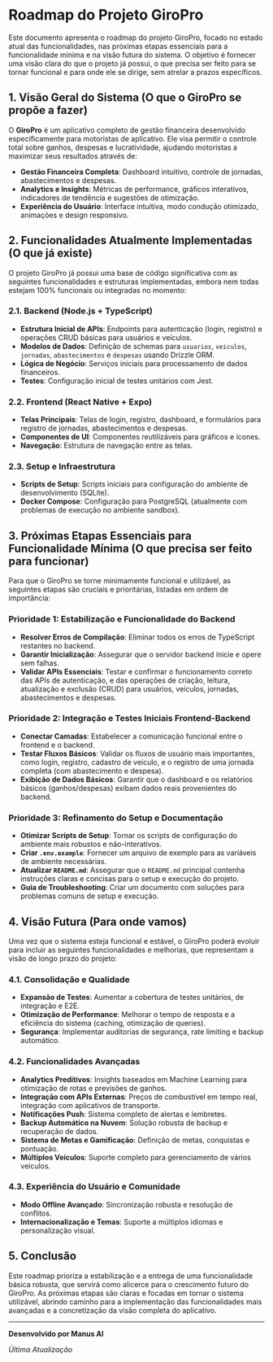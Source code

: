 # Roadmap do Projeto GiroPro

Este documento apresenta o roadmap do projeto GiroPro, focado no estado atual das funcionalidades, nas próximas etapas essenciais para a funcionalidade mínima e na visão futura do sistema. O objetivo é fornecer uma visão clara do que o projeto já possui, o que precisa ser feito para se tornar funcional e para onde ele se dirige, sem atrelar a prazos específicos.

## 1. Visão Geral do Sistema (O que o GiroPro se propõe a fazer)

O **GiroPro** é um aplicativo completo de gestão financeira desenvolvido especificamente para motoristas de aplicativo. Ele visa permitir o controle total sobre ganhos, despesas e lucratividade, ajudando motoristas a maximizar seus resultados através de:

*   **Gestão Financeira Completa**: Dashboard intuitivo, controle de jornadas, abastecimentos e despesas.
*   **Analytics e Insights**: Métricas de performance, gráficos interativos, indicadores de tendência e sugestões de otimização.
*   **Experiência do Usuário**: Interface intuitiva, modo condução otimizado, animações e design responsivo.

## 2. Funcionalidades Atualmente Implementadas (O que já existe)

O projeto GiroPro já possui uma base de código significativa com as seguintes funcionalidades e estruturas implementadas, embora nem todas estejam 100% funcionais ou integradas no momento:

### 2.1. Backend (Node.js + TypeScript)
*   **Estrutura Inicial de APIs**: Endpoints para autenticação (login, registro) e operações CRUD básicas para usuários e veículos.
*   **Modelos de Dados**: Definição de schemas para `usuarios`, `veiculos`, `jornadas`, `abastecimentos` e `despesas` usando Drizzle ORM.
*   **Lógica de Negócio**: Serviços iniciais para processamento de dados financeiros.
*   **Testes**: Configuração inicial de testes unitários com Jest.

### 2.2. Frontend (React Native + Expo)
*   **Telas Principais**: Telas de login, registro, dashboard, e formulários para registro de jornadas, abastecimentos e despesas.
*   **Componentes de UI**: Componentes reutilizáveis para gráficos e ícones.
*   **Navegação**: Estrutura de navegação entre as telas.

### 2.3. Setup e Infraestrutura
*   **Scripts de Setup**: Scripts iniciais para configuração do ambiente de desenvolvimento (SQLite).
*   **Docker Compose**: Configuração para PostgreSQL (atualmente com problemas de execução no ambiente sandbox).

## 3. Próximas Etapas Essenciais para Funcionalidade Mínima (O que precisa ser feito para funcionar)

Para que o GiroPro se torne minimamente funcional e utilizável, as seguintes etapas são cruciais e prioritárias, listadas em ordem de importância:

### Prioridade 1: Estabilização e Funcionalidade do Backend
*   **Resolver Erros de Compilação**: Eliminar todos os erros de TypeScript restantes no backend.
*   **Garantir Inicialização**: Assegurar que o servidor backend inicie e opere sem falhas.
*   **Validar APIs Essenciais**: Testar e confirmar o funcionamento correto das APIs de autenticação, e das operações de criação, leitura, atualização e exclusão (CRUD) para usuários, veículos, jornadas, abastecimentos e despesas.

### Prioridade 2: Integração e Testes Iniciais Frontend-Backend
*   **Conectar Camadas**: Estabelecer a comunicação funcional entre o frontend e o backend.
*   **Testar Fluxos Básicos**: Validar os fluxos de usuário mais importantes, como login, registro, cadastro de veículo, e o registro de uma jornada completa (com abastecimento e despesa).
*   **Exibição de Dados Básicos**: Garantir que o dashboard e os relatórios básicos (ganhos/despesas) exibam dados reais provenientes do backend.

### Prioridade 3: Refinamento do Setup e Documentação
*   **Otimizar Scripts de Setup**: Tornar os scripts de configuração do ambiente mais robustos e não-interativos.
*   **Criar `.env.example`**: Fornecer um arquivo de exemplo para as variáveis de ambiente necessárias.
*   **Atualizar `README.md`**: Assegurar que o `README.md` principal contenha instruções claras e concisas para o setup e execução do projeto.
*   **Guia de Troubleshooting**: Criar um documento com soluções para problemas comuns de setup e execução.

## 4. Visão Futura (Para onde vamos)

Uma vez que o sistema esteja funcional e estável, o GiroPro poderá evoluir para incluir as seguintes funcionalidades e melhorias, que representam a visão de longo prazo do projeto:

### 4.1. Consolidação e Qualidade
*   **Expansão de Testes**: Aumentar a cobertura de testes unitários, de integração e E2E.
*   **Otimização de Performance**: Melhorar o tempo de resposta e a eficiência do sistema (caching, otimização de queries).
*   **Segurança**: Implementar auditorias de segurança, rate limiting e backup automático.

### 4.2. Funcionalidades Avançadas
*   **Analytics Preditivos**: Insights baseados em Machine Learning para otimização de rotas e previsões de ganhos.
*   **Integração com APIs Externas**: Preços de combustível em tempo real, integração com aplicativos de transporte.
*   **Notificações Push**: Sistema completo de alertas e lembretes.
*   **Backup Automático na Nuvem**: Solução robusta de backup e recuperação de dados.
*   **Sistema de Metas e Gamificação**: Definição de metas, conquistas e pontuação.
*   **Múltiplos Veículos**: Suporte completo para gerenciamento de vários veículos.

### 4.3. Experiência do Usuário e Comunidade
*   **Modo Offline Avançado**: Sincronização robusta e resolução de conflitos.
*   **Internacionalização e Temas**: Suporte a múltiplos idiomas e personalização visual.


## 5. Conclusão

Este roadmap prioriza a estabilização e a entrega de uma funcionalidade básica robusta, que servirá como alicerce para o crescimento futuro do GiroPro. As próximas etapas são claras e focadas em tornar o sistema utilizável, abrindo caminho para a implementação das funcionalidades mais avançadas e a concretização da visão completa do aplicativo.

---

**Desenvolvido por Manus AI**

*Última Atualização*



